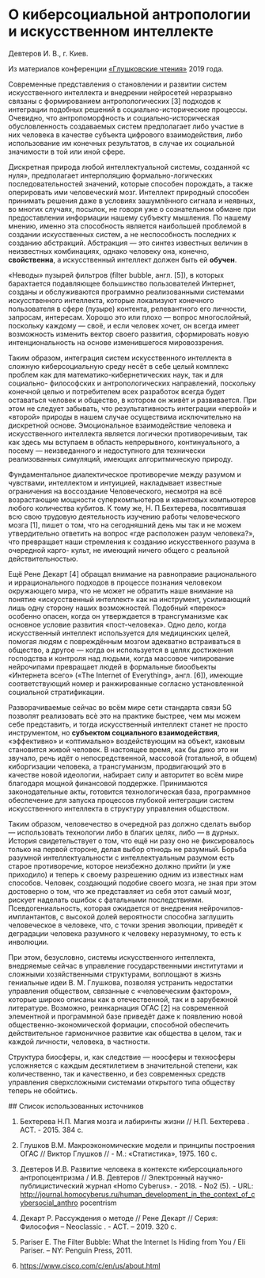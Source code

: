 # О киберсоциальной антропологии и искусственном интеллекте

Девтеров И. В., г. Киев.

Из материалов конференции [«Глушковские чтения»](index.md) 2019 года.

Современные представления о становлении и развитии систем искусственного интеллекта и внедрении нейросетей неразрывно связаны с формированием антропологических [3] подходов к интеграции подобных решений в социально-исторические процессы. Очевидно, что антропоморфность и социально-историческая обусловленность создаваемых систем предполагает либо участие в них человека в качестве субъекта цифрового взаимодействия, либо использование им конечных результатов, в случае их социальной значимости в той или иной сфере.

Дискретная природа любой интеллектуальной системы, созданной «с нуля», предполагает интерполяцию формально-логических последовательностей значений, которые способен порождать, а также оперировать ими человеческий мозг. Интеллект природный способен принимать решения даже в условиях зашумлённого сигнала и неявных, во многих случаях, посылок, не говоря уже о сознательном обмане при предоставлении информации нашему субъекту мышления. По нашему мнению, именно эта способность является наибольшей проблемой в создании искусственных систем, а не неспособность последних к созданию абстракций. Абстракция — это синтез известных величин в неизвестных комбинациях, однако человеку она, конечно, **свойственна**, а искусственный интеллект должен быть ей **обучен**.

«Неводы» пузырей фильтров (filter bubble, англ. [5]), в которых барахтается подавляющее большинство пользователей Интернет, созданы и обслуживаются программно реализованными системами искусственного интеллекта, которые локализуют конечного пользователя в сфере (пузыре) контента, релевантного его личности, запросам, интересам. Хорошо это или плохо — вопрос многослойный, поскольку каждому — своё, и если человек хочет, он всегда имеет возможность изменить вектор своего развития, сформировать новую интенциональность на основе изменившегося мировоззрения.

Таким образом, интеграция систем искусственного интеллекта в сложную киберсоциальную среду несёт в себе целый комплекс проблем как для математико-кибернетических наук, так и для социально- философских и антропологических направлений, поскольку конечной целью и потребителем всех разработок всегда будет оставаться человек и общество, в котором он живѐт и развивается. При этом не следует забывать, что результативность интеграции «первой» и «второй» природы в нашем случае осуществима исключительно на дискретной основе. Эмоциональное взаимодействие человека и искусственного интеллекта является логически противоречивым, так как здесь мы вступаем в область непрерывного, континуального, а посему — неизведанного и недоступного для технически реализованных симуляций, имеющих алгоритмическую природу.

Фундаментальное диалектическое противоречие между разумом и чувствами, интеллектом и интуицией, накладывает известные ограничения на воссоздание Человеческого, несмотря на всё возрастающие мощности суперкомпьютеров и квантовых компьютеров любого количества кубитов. К тому же, Н. П.Бехтерева, посвятившая всю свою трудовую деятельность изучению работы человеческого мозга [1], пишет о том, что на сегодняшний день мы так и не можем утвердительно ответить на вопрос «где расположен разум человека?», что превращает наши стремления к созданию искусственного разума в очередной карго- культ, не имеющий ничего общего с реальной действительностью.

Ещё Рене Декарт [4] обращал внимание на равноправие рационального и иррационального подходов в процессе познания человеком окружающего мира, что не может не обратить наше внимание на понятие «искусственный интеллект» как на инструмент, усиливающий лишь одну сторону наших возможностей. Подобный «перекос» особенно опасен, когда он утверждается в трансгуманизме как основное условие развития «пост-человека». Одно дело, когда искусственный интеллект используется для медицинских целей, помогая людям с повреждённым мозгом адекватно встраиваться в общество, а другое — когда он используется в целях достижения господства и контроля над людьми, когда массовое чипирование нейрочипами превращает людей в формальные биообъекты «Интернета всего» («The Internet of Everything», англ. [6]), имеющие соответствующий номер и ранжированные согласно установленной социальной стратификации.

Разворачиваемые сейчас во всём мире сети стандарта связи 5G позволят реализовать всѐ это на практике быстрее, чем мы можем себе представить, и тогда искусственный интеллект станет не просто инструментом, но **субъектом социального взаимодействия**, «эффективно» и «оптимально» воздействующим на объект, каковым становится живой человек. В настоящее время, как бы дико это ни звучало, речь идёт о непосредственной, массовой (тотальной, в общем) киборгизации человека, а трансгуманизм, продвигающий это в качестве новой идеологии, набирает силу и авторитет во всём мире благодаря мощной финансовой поддержке. Принимаются законодательные акты, готовится технологическая база, программное обеспечение для запуска процессов глубокой интеграции систем искусственного интеллекта в структуру управления обществом.

Таким образом, человечество в очередной раз должно сделать выбор — использовать технологии либо в благих целях, либо — в дурных. История свидетельствует о том, что ещё ни разу оно не фиксировалось только на первой стороне, делая выбор отнюдь не разумный. Борьба разумной интеллектуальности с интеллектуальным разумом есть старое противоречие, которое неизбежно должно прийти (и уже приходило) и теперь к своему разрешению одним из известных нам способов. Человек, создающий подобие своего мозга, не зная при этом достоверно о том, что же представляет из себя этот самый мозг, рискует наделать ошибок с фатальными последствиями. Псевдогениальность, которая ожидается от внедрения нейрочипов-имплантантов, с высокой долей вероятности способна заглушить человеческое в человеке, что, с точки зрения эволюции, приведёт к деградации человека разумного к человеку неразумному, то есть к инволюции.

При этом, безусловно, системы искусственного интеллекта, внедряемые сейчас в управление государственными институтами и сложными хозяйственными структурами, воплощают в жизнь гениальные идеи В. М. Глушкова, позволяя устранить недостатки управления обществом, связанные с «человеческим фактором», которые широко описаны как в отечественной, так и в зарубежной литературе. Возможно, реинкарнация ОГАС [2] на современной элементной и программной базе приведёт даже к появлению новой общественно-экономической формации, способной обеспечить действительное гармоничное развитие как общества в целом, так и каждой личности, человека, в частности.

Структура биосферы, и, как следствие — ноосферы и техносферы усложняется с каждым десятилетием в значительной степени, как количественно, так и качественно, и без современных средств управления сверхсложными системами открытого типа обществу теперь не обойтись.

## Список использованных источников

1. Бехтерева Н.П. Магия мозга и лабиринты жизни // Н.П. Бехтерева . АСТ. - 2015. 384 с.

2. Глушков В.М. Макроэкономические модели и принципы построения ОГАС // Виктор Глушков // - М.: «Статистика», 1975. 160 с.

3. Девтеров И.В. Развитие человека в контексте киберсоциального антропоцентризма / И.В. Девтеров // Электронный научно-публицистический журнал «Homo Cyberus». - 2018. - No2 (5). - URL: http://journal.homocyberus.ru/human_development_in_the_context_of_cybersocial_anthro pocentrism

4. Декарт Р. Рассуждения о методе // Рене Декарт // Серия: Философия – Neoclassic . - АСТ. – 2019. 320 с.

5. Pariser E. The Filter Bubble: What the Internet Is Hiding from You / Eli Pariser. – NY: Penguin Press, 2011.

6. https://www.cisco.com/c/en/us/about.html